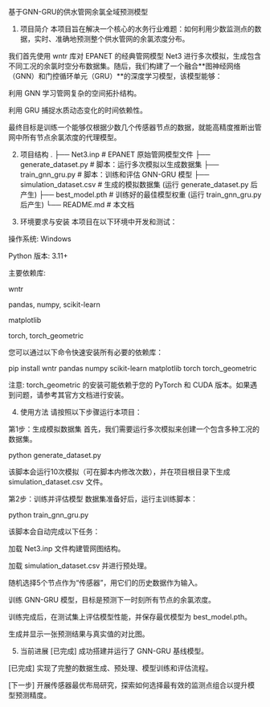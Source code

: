 基于GNN-GRU的供水管网余氯全域预测模型
1. 项目简介
本项目旨在解决一个核心的水务行业难题：如何利用少数监测点的数据，实时、准确地预测整个供水管网的余氯浓度分布。

我们首先使用 wntr 库对 EPANET 的经典管网模型 Net3 进行多次模拟，生成包含不同工况的余氯时空分布数据集。随后，我们构建了一个融合**图神经网络（GNN）和门控循环单元（GRU）**的深度学习模型，该模型能够：

利用 GNN 学习管网复杂的空间拓扑结构。

利用 GRU 捕捉水质动态变化的时间依赖性。

最终目标是训练一个能够仅根据少数几个传感器节点的数据，就能高精度推断出管网中所有节点余氯浓度的代理模型。

2. 项目结构
.
├── Net3.inp                # EPANET 原始管网模型文件
├── generate_dataset.py     # 脚本：运行多次模拟以生成数据集
├── train_gnn_gru.py        # 脚本：训练和评估 GNN-GRU 模型
├── simulation_dataset.csv  # 生成的模拟数据集 (运行 generate_dataset.py 后产生)
├── best_model.pth          # 训练好的最佳模型权重 (运行 train_gnn_gru.py 后产生)
└── README.md               # 本文档

3. 环境要求与安装
本项目在以下环境中开发和测试：

操作系统: Windows

Python 版本: 3.11+

主要依赖库:

wntr

pandas, numpy, scikit-learn

matplotlib

torch, torch_geometric

您可以通过以下命令快速安装所有必要的依赖库：

pip install wntr pandas numpy scikit-learn matplotlib torch torch_geometric

注意: torch_geometric 的安装可能依赖于您的 PyTorch 和 CUDA 版本。如果遇到问题，请参考其官方文档进行安装。

4. 使用方法
请按照以下步骤运行本项目：

第1步：生成模拟数据集
首先，我们需要运行多次模拟来创建一个包含多种工况的数据集。

python generate_dataset.py

该脚本会运行10次模拟（可在脚本内修改次数），并在项目根目录下生成 simulation_dataset.csv 文件。

第2步：训练并评估模型
数据集准备好后，运行主训练脚本：

python train_gnn_gru.py

该脚本会自动完成以下任务：

加载 Net3.inp 文件构建管网图结构。

加载 simulation_dataset.csv 并进行预处理。

随机选择5个节点作为“传感器”，用它们的历史数据作为输入。

训练 GNN-GRU 模型，目标是预测下一时刻所有节点的余氯浓度。

训练完成后，在测试集上评估模型性能，并保存最优模型为 best_model.pth。

生成并显示一张预测结果与真实值的对比图。

5. 当前进展
[已完成] 成功搭建并运行了 GNN-GRU 基线模型。

[已完成] 实现了完整的数据生成、预处理、模型训练和评估流程。

[下一步] 开展传感器最优布局研究，探索如何选择最有效的监测点组合以提升模型预测精度。

